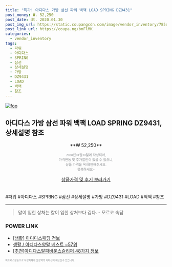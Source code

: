 ```yaml
--- 
title: "특가! 아디다스 가방 삼선 파워 백팩 LOAD SPRING DZ9431" 
post_money: ₩. 52,250 
post_date: dt. 2020.01.30 
post_img_url: https://static.coupangcdn.com/image/vendor_inventory/785d/5f361de45c924514d8c9a044e6e16e9fa63524d4a8989dc538e046d77d07.jpg 
post_link_url: https://coupa.ng/bnFlMK 
categories: 
  - vendor_inventory 
tags: 
  - 파워 
  - 아디다스 
  - SPRING 
  - 삼선 
  - 상세설명 
  - 가방 
  - DZ9431 
  - LOAD 
  - 백팩 
  - 참조 
--- 
```

[![foo](https://static.coupangcdn.com/image/vendor_inventory/785d/5f361de45c924514d8c9a044e6e16e9fa63524d4a8989dc538e046d77d07.jpg)](https://coupa.ng/bnFlMK) 

## 아디다스 가방 삼선 파워 백팩 LOAD SPRING DZ9431, 상세설명 참조 
<p style="text-align: center;">**₩ 52,250**</p> 
<p style="text-align: center;"><span style="color: #898c8f; font-family: Georgia,Times,serif; font-size: 0.75em;">2020년01월30일에 작성되어, <br>가격변동 및 추가할인이 있을 수 있으니,<br> 상품 가격을 꼭!확인해주세요.<br>행복하세요~</span> 
</p>	 
<div markdown="0" style="text-align: center;"><a href="https://coupa.ng/bnFlMK" class="btn btn--success">상품가격 및 후기 보러가기</a></div> 
<br><br> 
  #파워 #아디다스 #SPRING #삼선 #상세설명 #가방 #DZ9431 #LOAD #백팩 #참조 
<hr> 

> 말이 입힌 상처는 칼이 입힌 상처보다 깁다. - 모르코 속담 


### POWER LINK

* <a href="https://blog.naver.com/santokki14/221768672166" target="_blank"> [생활] 아디다스패딩 정보 </a>
* <a href="https://blog.naver.com/santokki14/221777218658" target="_blank">생활 / 아디다스양말 베스트 ~57위</a>
* <a href="https://blog.naver.com/fasyy4321/221785256911" target="_blank">[추천]아디다스알파바운스슬리퍼 48가지 정보</a>

<span style="color: #898c8f; font-family: Georgia,Times,serif; font-size: 0.55em;">파트너스활동으로 작성자에게 일정액의 커미션이 제공될수 있습니다.</span> 
